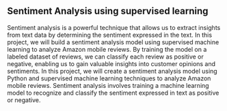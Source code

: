 ## Sentiment Analysis using supervised learning

Sentiment analysis is a powerful technique that allows us to extract insights from text data by determining the sentiment expressed in the text. In this project, we will build a sentiment analysis model using supervised machine learning to analyze Amazon mobile reviews. By training the model on a labeled dataset of reviews, we can classify each review as positive or  negative, enabling us to gain valuable insights into customer opinions and sentiments.
In this project, we will create a sentiment analysis model using Python and supervised machine learning techniques to analyze Amazon mobile reviews. Sentiment analysis involves training a machine learning model to recognize and classify the sentiment expressed in text as positive or negative.
